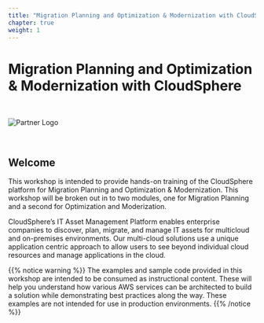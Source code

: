 ```yaml
---
title: "Migration Planning and Optimization & Modernization with CloudSphere"
chapter: true
weight: 1
---
```


# Migration Planning and Optimization & Modernization with CloudSphere

<br>

![Partner Logo](/images/CloudSphereLogo.png)

<br>

## Welcome

This workshop is intended to provide hands-on training of the CloudSphere platform for Migration Planning and Optimization & Modernization.  This workshop will be broken out in to two modules, one for Migration Planning and a second for Optimization and Moderization.

CloudSphere’s IT Asset Management Platform enables enterprise companies to discover, plan, migrate, and manage IT assets for multicloud and on-premises environments. Our multi-cloud solutions use a unique application centric approach to allow users to see beyond individual cloud resources and manage applications in the cloud.

{{% notice warning %}}
The examples and sample code provided in this workshop are intended to be consumed as instructional content. These will help you understand how various AWS services can be architected to build a solution while demonstrating best practices along the way. These examples are not intended for use in production environments.
{{% /notice %}}